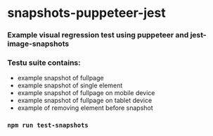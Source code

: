 # snapshots-puppeteer-jest
### Example visual regression test using puppeteer and jest-image-snapshots

### Testu suite contains:

- example snapshot of fullpage
- example snapshot of single element
- example snapshot of fullpage on mobile device
- example snapshot of fullpage on tablet device
- example of removing element before snapshot

### `npm run test-snapshots`
